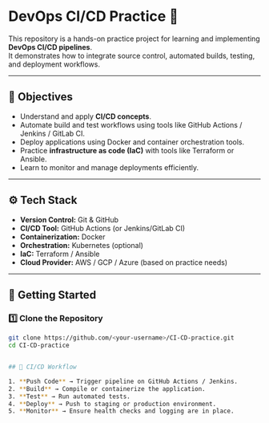 # DevOps CI/CD Practice 🚀

This repository is a hands-on practice project for learning and implementing **DevOps CI/CD pipelines**.  
It demonstrates how to integrate source control, automated builds, testing, and deployment workflows.

---

## 📌 Objectives
- Understand and apply **CI/CD concepts**.
- Automate build and test workflows using tools like GitHub Actions / Jenkins / GitLab CI.
- Deploy applications using Docker and container orchestration tools.
- Practice **infrastructure as code (IaC)** with tools like Terraform or Ansible.
- Learn to monitor and manage deployments efficiently.

---

## ⚙️ Tech Stack
- **Version Control:** Git & GitHub
- **CI/CD Tool:** GitHub Actions (or Jenkins/GitLab CI)
- **Containerization:** Docker
- **Orchestration:** Kubernetes (optional)
- **IaC:** Terraform / Ansible
- **Cloud Provider:** AWS / GCP / Azure (based on practice needs)

---

## 🚀 Getting Started

### 1️⃣ Clone the Repository
```bash
git clone https://github.com/<your-username>/CI-CD-practice.git
cd CI-CD-practice


## 🔄 CI/CD Workflow

1. **Push Code** → Trigger pipeline on GitHub Actions / Jenkins.  
2. **Build** → Compile or containerize the application.  
3. **Test** → Run automated tests.  
4. **Deploy** → Push to staging or production environment.  
5. **Monitor** → Ensure health checks and logging are in place.  



